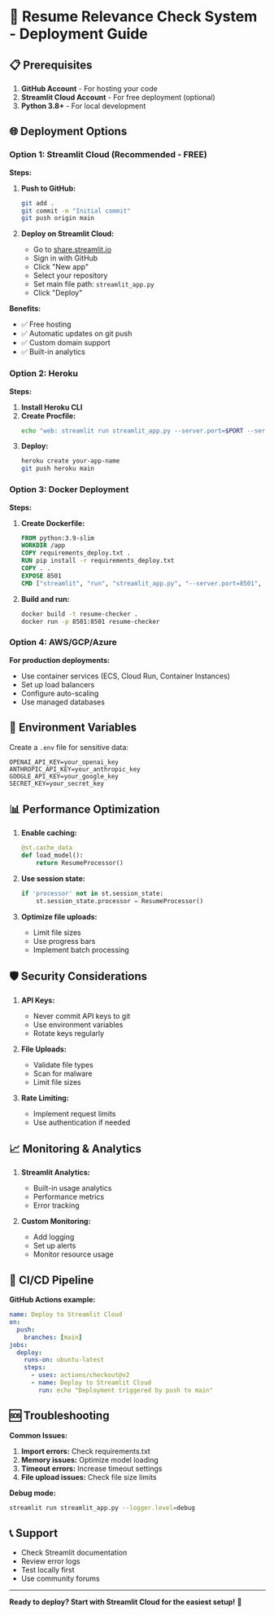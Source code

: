 # 🚀 Resume Relevance Check System - Deployment Guide

## 📋 Prerequisites

1. **GitHub Account** - For hosting your code
2. **Streamlit Cloud Account** - For free deployment (optional)
3. **Python 3.8+** - For local development

## 🌐 Deployment Options

### Option 1: Streamlit Cloud (Recommended - FREE)

**Steps:**
1. **Push to GitHub:**
   ```bash
   git add .
   git commit -m "Initial commit"
   git push origin main
   ```

2. **Deploy on Streamlit Cloud:**
   - Go to [share.streamlit.io](https://share.streamlit.io)
   - Sign in with GitHub
   - Click "New app"
   - Select your repository
   - Set main file path: `streamlit_app.py`
   - Click "Deploy"

**Benefits:**
- ✅ Free hosting
- ✅ Automatic updates on git push
- ✅ Custom domain support
- ✅ Built-in analytics

### Option 2: Heroku

**Steps:**
1. **Install Heroku CLI**
2. **Create Procfile:**
   ```bash
   echo "web: streamlit run streamlit_app.py --server.port=$PORT --server.address=0.0.0.0" > Procfile
   ```
3. **Deploy:**
   ```bash
   heroku create your-app-name
   git push heroku main
   ```

### Option 3: Docker Deployment

**Steps:**
1. **Create Dockerfile:**
   ```dockerfile
   FROM python:3.9-slim
   WORKDIR /app
   COPY requirements_deploy.txt .
   RUN pip install -r requirements_deploy.txt
   COPY . .
   EXPOSE 8501
   CMD ["streamlit", "run", "streamlit_app.py", "--server.port=8501", "--server.address=0.0.0.0"]
   ```
2. **Build and run:**
   ```bash
   docker build -t resume-checker .
   docker run -p 8501:8501 resume-checker
   ```

### Option 4: AWS/GCP/Azure

**For production deployments:**
- Use container services (ECS, Cloud Run, Container Instances)
- Set up load balancers
- Configure auto-scaling
- Use managed databases

## 🔧 Environment Variables

Create a `.env` file for sensitive data:
```env
OPENAI_API_KEY=your_openai_key
ANTHROPIC_API_KEY=your_anthropic_key
GOOGLE_API_KEY=your_google_key
SECRET_KEY=your_secret_key
```

## 📊 Performance Optimization

1. **Enable caching:**
   ```python
   @st.cache_data
   def load_model():
       return ResumeProcessor()
   ```

2. **Use session state:**
   ```python
   if 'processor' not in st.session_state:
       st.session_state.processor = ResumeProcessor()
   ```

3. **Optimize file uploads:**
   - Limit file sizes
   - Use progress bars
   - Implement batch processing

## 🛡️ Security Considerations

1. **API Keys:**
   - Never commit API keys to git
   - Use environment variables
   - Rotate keys regularly

2. **File Uploads:**
   - Validate file types
   - Scan for malware
   - Limit file sizes

3. **Rate Limiting:**
   - Implement request limits
   - Use authentication if needed

## 📈 Monitoring & Analytics

1. **Streamlit Analytics:**
   - Built-in usage analytics
   - Performance metrics
   - Error tracking

2. **Custom Monitoring:**
   - Add logging
   - Set up alerts
   - Monitor resource usage

## 🔄 CI/CD Pipeline

**GitHub Actions example:**
```yaml
name: Deploy to Streamlit Cloud
on:
  push:
    branches: [main]
jobs:
  deploy:
    runs-on: ubuntu-latest
    steps:
      - uses: actions/checkout@v2
      - name: Deploy to Streamlit Cloud
        run: echo "Deployment triggered by push to main"
```

## 🆘 Troubleshooting

**Common Issues:**
1. **Import errors:** Check requirements.txt
2. **Memory issues:** Optimize model loading
3. **Timeout errors:** Increase timeout settings
4. **File upload issues:** Check file size limits

**Debug mode:**
```bash
streamlit run streamlit_app.py --logger.level=debug
```

## 📞 Support

- Check Streamlit documentation
- Review error logs
- Test locally first
- Use community forums

---

**Ready to deploy? Start with Streamlit Cloud for the easiest setup!** 🚀
